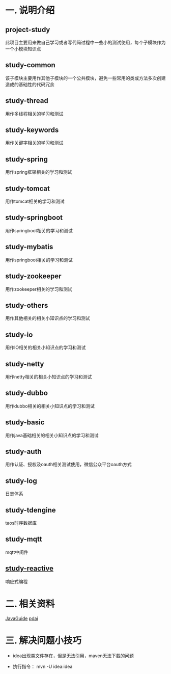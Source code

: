 # 一. 说明介绍
## project-study
此项目主要用来做自己学习或者写代码过程中一些小的测试使用，每个子模块作为一个小模块知识点

## study-common
该子模块主要用作其他子模块的一个公共模块，避免一些常用的类或方法多次创建造成的基础性的代码冗余

## study-thread
用作多线程相关的学习和测试

## study-keywords
用作关键字相关的学习和测试

## study-spring
用作spring框架相关的学习和测试

## study-tomcat
用作tomcat相关的学习和测试

## study-springboot
用作springboot相关的学习和测试

## study-mybatis
用作springboot相关的学习和测试

## study-zookeeper
用作zookeeper相关的学习和测试

## study-others
用作其他相关的相关小知识点的学习和测试

## study-io
用作IO相关的相关小知识点的学习和测试

## study-netty
用作netty相关的相关小知识点的学习和测试

## study-dubbo
用作dubbo相关的相关小知识点的学习和测试

## study-basic
用作java基础相关的相关小知识点的学习和测试

## study-auth
用作认证、授权及oauth相关测试使用，微信公众平台oauth方式

## study-log
日志体系

## study-tdengine
taos时序数据库

## study-mqtt
mqtt中间件

## [study-reactive](./study-reactive)
响应式编程

# 二. 相关资料
[JavaGuide](https://javaguide.cn)
[pdai](https://pdai.tech/)

# 三. 解决问题小技巧
+ idea出现类文件存在，但是无法引用，maven无法下载的问题 
 - 执行指令： mvn -U idea:idea 
